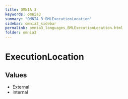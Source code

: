 ```yaml
---
title: OMNIA 3
keywords: omnia3
summary: "OMNIA 3 BMLExecutionLocation"
sidebar: omnia3_sidebar
permalink: omnia3_languages_BMLExecutionLocation.html
folder: omnia3
---
```


# ExecutionLocation
## Values

- External
- Internal


